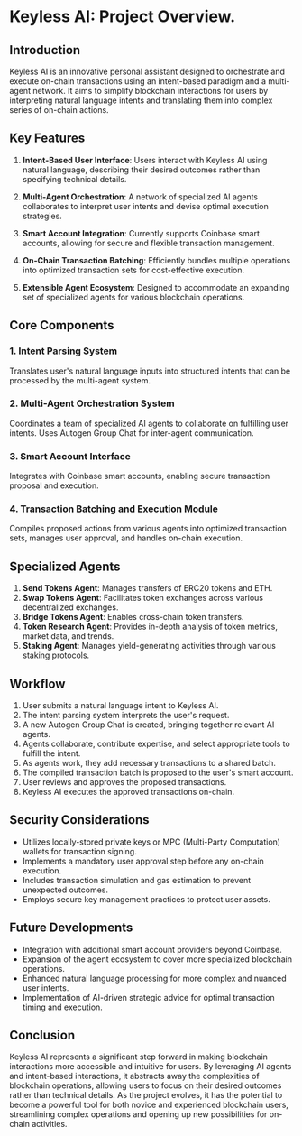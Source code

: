 # Keyless AI: Project Overview.

## Introduction

Keyless AI is an innovative personal assistant designed to orchestrate and execute on-chain transactions using an intent-based paradigm and a multi-agent network. It aims to simplify blockchain interactions for users by interpreting natural language intents and translating them into complex series of on-chain actions.

## Key Features

1. **Intent-Based User Interface**: Users interact with Keyless AI using natural language, describing their desired outcomes rather than specifying technical details.

2. **Multi-Agent Orchestration**: A network of specialized AI agents collaborates to interpret user intents and devise optimal execution strategies.

3. **Smart Account Integration**: Currently supports Coinbase smart accounts, allowing for secure and flexible transaction management.

4. **On-Chain Transaction Batching**: Efficiently bundles multiple operations into optimized transaction sets for cost-effective execution.

5. **Extensible Agent Ecosystem**: Designed to accommodate an expanding set of specialized agents for various blockchain operations.

## Core Components

### 1. Intent Parsing System
Translates user's natural language inputs into structured intents that can be processed by the multi-agent system.

### 2. Multi-Agent Orchestration System
Coordinates a team of specialized AI agents to collaborate on fulfilling user intents. Uses Autogen Group Chat for inter-agent communication.

### 3. Smart Account Interface
Integrates with Coinbase smart accounts, enabling secure transaction proposal and execution.

### 4. Transaction Batching and Execution Module
Compiles proposed actions from various agents into optimized transaction sets, manages user approval, and handles on-chain execution.

## Specialized Agents

1. **Send Tokens Agent**: Manages transfers of ERC20 tokens and ETH.
2. **Swap Tokens Agent**: Facilitates token exchanges across various decentralized exchanges.
3. **Bridge Tokens Agent**: Enables cross-chain token transfers.
4. **Token Research Agent**: Provides in-depth analysis of token metrics, market data, and trends.
5. **Staking Agent**: Manages yield-generating activities through various staking protocols.

## Workflow

1. User submits a natural language intent to Keyless AI.
2. The intent parsing system interprets the user's request.
3. A new Autogen Group Chat is created, bringing together relevant AI agents.
4. Agents collaborate, contribute expertise, and select appropriate tools to fulfill the intent.
5. As agents work, they add necessary transactions to a shared batch.
6. The compiled transaction batch is proposed to the user's smart account.
7. User reviews and approves the proposed transactions.
8. Keyless AI executes the approved transactions on-chain.

## Security Considerations

- Utilizes locally-stored private keys or MPC (Multi-Party Computation) wallets for transaction signing.
- Implements a mandatory user approval step before any on-chain execution.
- Includes transaction simulation and gas estimation to prevent unexpected outcomes.
- Employs secure key management practices to protect user assets.

## Future Developments

- Integration with additional smart account providers beyond Coinbase.
- Expansion of the agent ecosystem to cover more specialized blockchain operations.
- Enhanced natural language processing for more complex and nuanced user intents.
- Implementation of AI-driven strategic advice for optimal transaction timing and execution.

## Conclusion

Keyless AI represents a significant step forward in making blockchain interactions more accessible and intuitive for users. By leveraging AI agents and intent-based interactions, it abstracts away the complexities of blockchain operations, allowing users to focus on their desired outcomes rather than technical details. As the project evolves, it has the potential to become a powerful tool for both novice and experienced blockchain users, streamlining complex operations and opening up new possibilities for on-chain activities.
